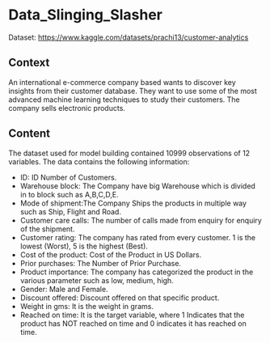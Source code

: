 # Data_Slinging_Slasher

Dataset: https://www.kaggle.com/datasets/prachi13/customer-analytics

## Context
An international e-commerce company based wants to discover key insights from their customer database. They want to use some of the most advanced machine learning techniques to study their customers. The company sells electronic products.

## Content
The dataset used for model building contained 10999 observations of 12 variables.
The data contains the following information:

* ID: ID Number of Customers.
* Warehouse block: The Company have big Warehouse which is divided in to block such as A,B,C,D,E.
* Mode of shipment:The Company Ships the products in multiple way such as Ship, Flight and Road.
* Customer care calls: The number of calls made from enquiry for enquiry of the shipment.
* Customer rating: The company has rated from every customer. 1 is the lowest (Worst), 5 is the highest (Best).
* Cost of the product: Cost of the Product in US Dollars.
* Prior purchases: The Number of Prior Purchase.
* Product importance: The company has categorized the product in the various parameter such as low, medium, high.
* Gender: Male and Female.
* Discount offered: Discount offered on that specific product.
* Weight in gms: It is the weight in grams.
* Reached on time: It is the target variable, where 1 Indicates that the product has NOT reached on time and 0 indicates it has reached on time.
